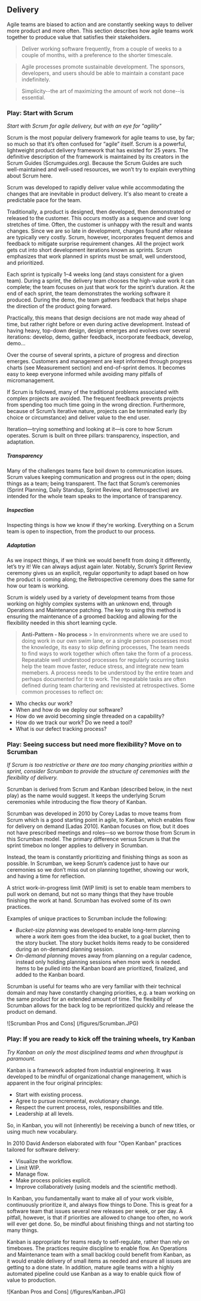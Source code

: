 ## Delivery

Agile teams are biased to action and are constantly seeking ways to deliver more product and more often. This section describes how agile teams work together to produce value that satisfies their stakeholders.  

> Deliver working software frequently, from a couple of weeks to a couple of months, with a preference to the shorter timescale.

> Agile processes promote sustainable development. The sponsors, developers, and users should be able to maintain a constant pace indefinitely.

> Simplicity--the art of maximizing the amount of work not done--is essential.

### Play: Start with Scrum

*Start with Scrum for agile delivery, but with an eye for "agility"*

Scrum is the most popular delivery framework for agile teams to use, by far; so much so that it’s often confused for “agile” itself. Scrum is a powerful, lightweight product delivery framework that has existed for 25 years. The definitive description of the framework is maintained by its creators in the Scrum Guides (Scrumguides.org). Because the Scrum Guides are such well-maintained and well-used resources, we won’t try to explain everything about Scrum here.

Scrum was developed to rapidly deliver value while accommodating the changes that are inevitable in product delivery. It's also meant to create a predictable pace for the team. 

Traditionally, a product is designed, then developed, then demonstrated or released to the customer. This occurs mostly as a sequence and over long stretches of time. Often, the customer is unhappy with the result and wants changes. Since we are so late in development, changes found after release are typically very costly. Scrum, however, incorporates frequent demos and feedback to mitigate surprise requirement changes. All the project work gets cut into short development iterations known as sprints. Scrum emphasizes that work planned in sprints must be small, well understood, and prioritized.

Each sprint is typically 1–4 weeks long (and stays consistent for a given team). During a sprint, the delivery team chooses the high-value work it can complete; the team focuses on just that work for the sprint’s duration. At the end of each sprint, the team demonstrates the working software it produced. During the demo, the team gathers feedback that helps shape the direction of the product going forward.

Practically, this means that design decisions are not made way ahead of time, but rather right before or even during active development.  Instead of having heavy, top-down design, design emerges and evolves over several iterations: develop, demo, gather feedback, incorporate feedback, develop, demo…

Over the course of several sprints, a picture of progress and direction emerges. Customers and management are kept informed through progress charts (see Measurement section) and end-of-sprint demos. It becomes easy to keep everyone informed while avoiding many pitfalls of micromanagement.

If Scrum is followed, many of the traditional problems associated with complex projects are avoided. The frequent feedback prevents projects from spending too much time going in the wrong direction. Furthermore, because of Scrum’s iterative nature, projects can be terminated early (by choice or circumstance) and deliver value to the end user.

Iteration—trying something and looking at it—is core to how Scrum operates. Scrum is built on three pillars: transparency, inspection, and adaptation.

##### Transparency
Many of the challenges teams face boil down to communication issues. Scrum values keeping communication and progress out in the open; doing things as a team; being transparent. The fact that Scrum’s ceremonies (Sprint Planning, Daily Standup, Sprint Review, and Retrospective) are intended for the whole team speaks to the importance of transparency.

##### Inspection
Inspecting things is how we know if they're working. Everything on a Scrum team is open to inspection, from the product to our process.

##### Adaptation
As we inspect things, if we think we would benefit from doing it differently, let’s try it! We can always adjust again later. Notably, Scrum’s Sprint Review ceremony gives us an explicit, regular opportunity to adapt based on how the product is coming along; the Retrospective ceremony does the same for how our team is working.

Scrum is widely used by a variety of development teams from those working on highly complex systems with an unknown end, through Operations and Maintenance patching.  The key to using this method is ensuring the maintenance of a groomed backlog and allowing for the flexibility needed in this short learning cycle.

> **Anti-Pattern  - No process** >  In environments where we are used to doing work in our own swim lane, or a single person possesses most the knowledge, its easy to skip defining processes,  The team needs to find ways to work together which often take the form of a process.  Repeatable well understood processes for regularly occurring tasks help the team move faster, reduce stress, and integrate new team memebers.  A process needs to be understood by the entire team and perhaps documented for it to work.  The repeatable tasks are often defined during team chartering and revisisted at retrospectives.   Some common processes to reflect on:
- Who checks our work?
- When and how do we deploy our software?
- How do we avoid becoming single threaded on a capability?
- How do we track our work?  Do we need a tool?
- What is our defect tracking process?


### Play: Seeing success but need more flexibility? Move on to Scrumban

*If Scrum is too restrictive or there are too many changing priorities within a sprint, consider Scrumban to provide the structure of ceremonies with the flexibility of delivery.*

Scrumban is derived from Scrum and Kanban (described below, in the next play) as the name would suggest. It keeps the underlying Scrum ceremonies while introducing the flow theory of Kanban.

Scrumban was developed in 2010 by Corey Ladas to move teams from Scrum which is a good starting point in agile, to Kanban, which enables flow for delivery on demand [Ladas 2010].  Kanban focuses on flow, but it does not have prescribed meetings and roles—so we borrow those from Scrum in this Scrumban model. The primary difference versus Scrum is that the sprint timebox no longer applies to delivery in Scrumban.

Instead, the team is constantly prioritizing and finishing things as soon as possible. In Scrumban, we keep Scrum’s cadence just to have our ceremonies so we don’t miss out on planning together, showing our work, and having a time for reflection.

A strict work-in-progress limit (WIP limit) is set to enable team members to pull work on demand, but not so many things that they have trouble finishing the work at hand. Scrumban has evolved some of its own practices.

Examples of unique practices to Scrumban include the following:

 - *Bucket-size planning* was developed to enable long-term planning where a work item goes from the idea bucket, to a goal bucket, then to the story bucket. The story bucket holds items ready to be considered during an on-demand planning session.
 - *On-demand planning* moves away from planning on a regular cadence, instead only holding planning sessions when more work is needed. Items to be pulled into the Kanban board are prioritized, finalized, and added to the Kanban board.
 
 Scrumban is useful for teams who are very familiar with their technical domain and may have constantly changing priorities, e.g.  a team working on the same product for an extended amount of time.  The flexibility of Scrumban allows for the back log to be reprioritized quickly and release the product on demand.

![Scrumban Pros and Cons] (/figures/Scrumban.JPG)

### Play: If you are ready to kick off the training wheels, try Kanban
*Try Kanban on only the most disciplined teams and when throughput is paramount.*

Kanban is a framework adopted from industrial engineering. It was developed to be mindful of organizational change management, which is apparent in the four original principles:

- Start with existing process.
- Agree to pursue incremental, evolutionary change.
- Respect the current process, roles, responsibilities and title.
- Leadership at all levels.

So, in Kanban, you will not (inherently) be receiving a bunch of new titles, or using much new vocabulary.

In 2010 David Anderson elaborated with four "Open Kanban" practices tailored for software delivery:

- Visualize the workflow.
- Limit WIP.
- Manage flow.
- Make process policies explicit.
- Improve collaboratively (using models and the scientific method).

In Kanban, you fundamentally want to make all of your work visible, continuously prioritize it, and always flow things to Done. This is great for a software team that issues several new releases per week, or per day. A pitfall, however, is that if priorities are allowed to change too often, no work will ever get done. So, be mindful about finishing things and not starting too many things.

Kanban is appropriate for teams ready to self-regulate, rather than rely on timeboxes. The practices require discipline to enable flow.  An Operations and Maintenance team with a small backlog could benefit from Kanban, as it would enable delivery of small items as needed and ensure all issues are getting to a done state.  In addition, mature agile teams with a highly automated pipeline could use Kanban as a way to enable quick flow of value to production.

![Kanban Pros and Cons] (/figures/Kanban.JPG)
